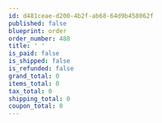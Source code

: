 ```yaml
---
id: d481ceae-d200-4b2f-ab68-64d9b458062f
published: false
blueprint: order
order_number: 488
title: ' '
is_paid: false
is_shipped: false
is_refunded: false
grand_total: 0
items_total: 0
tax_total: 0
shipping_total: 0
coupon_total: 0
---
```

